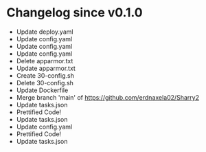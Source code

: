 # Changelog since v0.1.0
- Update deploy.yaml 
- Update config.yaml 
- Update config.yaml 
- Update config.yaml 
- Delete apparmor.txt 
- Update apparmor.txt 
- Create 30-config.sh 
- Delete 30-config.sh 
- Update Dockerfile 
- Merge branch 'main' of https://github.com/erdnaxela02/Sharry2 
- Update tasks.json 
- Prettified Code! 
- Update tasks.json 
- Update config.yaml 
- Prettified Code! 
- Update tasks.json 
